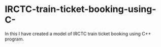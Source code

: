 # IRCTC-train-ticket-booking-using-C-
In this I have created a modeI of IRCTC train ticket booking using C++ program.
